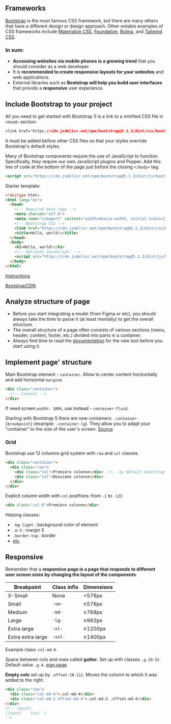 ## Frameworks
[Bootstrap](https://getbootstrap.com/) is the most famous CSS framework, but there are many others that have a different design or design approach. Other notable examples of CSS frameworks include [Materialize CSS](https://materializecss.com/), [Foundation](https://get.foundation/), [Bulma](https://bulma.io/), and [Tailwind CSS](https://tailwindcss.com/).

### In sum:
- **Accessing websites via mobile phones is a growing trend** that you should consider as a web developer.
- It is **recommended to create responsive layouts for your websites** and web applications.
- External libraries such as **Bootstrap will help you build user interfaces** that provide a **responsive** user experience.

## Include Bootstrap to your project
All you need to get started with Bootstrap 5 is a link to a minified CSS file in `<head>` section:
```css
<link href="https://cdn.jsdelivr.net/npm/bootstrap@5.1.3/dist/css/bootstrap.min.css" rel="stylesheet">
```
It must be added before other CSS files so that your styles override Bootstrap's default styles.

Many of Bootstrap components require the use of JavaScript to function. Specifically, they require our own JavaScript plugins and Popper. Add this line of code at the bottom of the page just before the closing `</body>` tag:
```html
<script src="https://cdn.jsdelivr.net/npm/bootstrap@5.1.3/dist/js/bootstrap.bundle.min.js"></script>
```

Starter template:
```html
<!doctype html>
<html lang="en">
  <head>
    <!-- Required meta tags -->
    <meta charset="utf-8">
    <meta name="viewport" content="width=device-width, initial-scale=1">
    <!-- Bootstrap CSS -->
    <link href="https://cdn.jsdelivr.net/npm/bootstrap@5.1.3/dist/css/bootstrap.min.css" rel="stylesheet">
    <title>Hello, world!</title>
  </head>
  <body>
    <h1>Hello, world!</h1>
    <!-- Optional JavaScript; -->
    <script src="https://cdn.jsdelivr.net/npm/bootstrap@5.1.3/dist/js/bootstrap.bundle.min.js"></script>
  </body>
</html>
```

[Instructions](https://getbootstrap.com/docs/5.1/getting-started/introduction/)

[BootstrapCDN](https://www.bootstrapcdn.com/)

## Analyze structure of page
- Before you start integrating a model (from Figma or etc), you should always take the time to parse it (at least mentally) to get the overall structure.
- The overall structure of a page often consists of various sections (menu, header, content, footer, etc.) divided into parts in a container.
- Always find time to read the [documentation](https://getbootstrap.com/docs/5.1/getting-started/introduction/) for the new tool before you start using it.

## Implement page' structure
Main Bootstrap element - `container`. Allow to center content horizontally and add horizontal `margin`s.
```html
<div class="container">
  <!-- Content -->
</div>
```
If need screen `width: 100%`, use instead - `container-fluid`.

Starting with Bootstrap 5 there are new containers: `.container-{breakpoint}` (example: `.container-lg`). They allow you to adapt your "container" to the size of the user's screen. [Source](https://getbootstrap.com/docs/5.0/layout/containers/)

### Grid
Bootstrap use 12 columns grid system with `row` and `col` classes. 
```html
<div class="container">
  <div class="row">
    <div class="col">Première colonne</div>  <!-- by default bootstrap set this element 50% width of screen (aka 6 columns) -->
    <div class="col">Deuxième colonne</div>
  </div>
</div>
```
Explicit column width with `col` postfixes: from `-1` to `-12`):
```html
<div class="col-8">Première colonne</div>
```
Helping classes:
- `.bg-light` : background color of element
- `.m-5` : margin 5
- `.border-top` : border
- [etc](https://getbootstrap.com/docs/5.1/utilities/api/).

## Responsive
Remember that a **responsive page is a page that responds to different user screen sizes by changing the layout of the components**.

|Breakpoint|Class infix|Dimensions|
|-|-|-|
|X-Small|None|<576px|
|Small|`-sm-`|≥576px|
|Medium|`-md-`|≥768px|
|Large|`-lg-`|≥992px|
|Extra large|`-xl-`|≥1200px|
|Extra extra large|`-xxl-`|≥1400px|

Example class: `col-md-6`.

Space between cols and rows called **gutter**. Set up with classes `.g-{0-5}`. Default value `.g-4`. [man page](https://getbootstrap.com/docs/5.1/layout/gutters/)

**Empty cols** set up by `.offset-{0-11}`.  Moves the column to which it was added to the right.
```html
<div class="row">
  <div class="col-md-4">.col-md-4</div>
  <div class="col-md-2 offset-md-4">.col-md-2 .offset-md-4</div>
</div>
<!-- result:
[[xxxx]    [xx]  ]
-->
```
